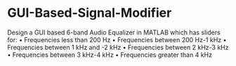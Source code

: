 # GUI-Based-Signal-Modifier

Design a GUI based 6-band Audio Equalizer in MATLAB which has sliders for:
• Frequencies less than 200 Hz
• Frequencies between 200 Hz-1 kHz
• Frequencies between 1 kHz and -2 kHz
• Frequencies between 2 kHz-3 kHz
• Frequencies between 3 kHz-4 kHz
• Frequencies greater than 4 kHz
